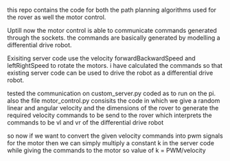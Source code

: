 this repo contains the code for both the path planning algorithms used for the rover
as well the motor control.


Uptill now the motor control is able to communicate commands generated through the sockets.
the commands are basically generated by modelling a differential drive robot.

Exisiting server code use the velocity forwardBackwardSpeed and leftRightSpeed to rotate the motors.
i have calculated the commands so that existing server code can be used to drive the robot as a differential drive robot.


tested the communication on custom_server.py coded as to run on the pi.
also the file motor_control.py consisits the code in which we give a random linear and angular velocity and the dimensions of the rover
to generate the required velocity commands to be send to the rover which interprets the commands to be vl and vr of the differential drive robot

so now if we want to convert the given velocity commands into pwm signals for the motor then we can simply multiply a constant k in the server code while giving the commands to the motor so
value of k = PWM/velocity
